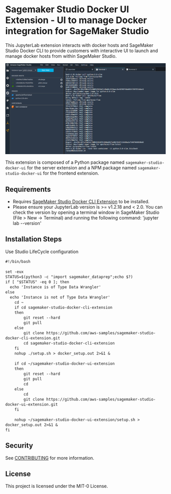 # Sagemaker Studio Docker UI Extension - UI to manage Docker integration for SageMaker Studio

This JupyterLab extension interacts with docker hosts and SageMaker Studio Docker CLI to provide customers with interactive UI to launch and manage docker hosts from within SageMaker Studio.

![image](https://github.com/aws-samples/sagemaker-studio-docker-ui-extension/raw/main/SageMaker-Studio-Docker-UI.png)

This extension is composed of a Python package named `sagemaker-studio-docker-ui`
for the server extension and a NPM package named `sagemaker-studio-docker-ui`
for the frontend extension.

## Requirements
* Requires [SageMaker Studio Docker CLI Extension](https://github.com/aws-samples/sagemaker-studio-docker-cli-extension) to be installed.
* Please ensure your JupyterLab version is >= v1.2.18 and < 2.0. You can check the version by opening a terminal window in SageMaker Studio (File > New -> Terminal) and running the following command: 'jupyter lab --version'

## Installation Steps

Use Studio LifeCycle configuration
```
#!/bin/bash

set -eux
STATUS=$(python3 -c "import sagemaker_dataprep";echo $?)
if [ "$STATUS" -eq 0 ]; then
  echo 'Instance is of Type Data Wrangler'
else
  echo 'Instance is not of Type Data Wrangler'
    cd ~
    if cd sagemaker-studio-docker-cli-extension
    then
        git reset --hard
        git pull
    else
        git clone https://github.com/aws-samples/sagemaker-studio-docker-cli-extension.git
        cd sagemaker-studio-docker-cli-extension
    fi
    nohup ./setup.sh > docker_setup.out 2>&1 &

    if cd ~/sagemaker-studio-docker-ui-extension
    then
        git reset --hard
        git pull
        cd
    else
        cd
        git clone https://github.com/aws-samples/sagemaker-studio-docker-ui-extension.git
    fi

    nohup ~/sagemaker-studio-docker-ui-extension/setup.sh > docker_setup.out 2>&1 &
fi
```

## Security

See [CONTRIBUTING](CONTRIBUTING.md#security-issue-notifications) for more information.

## License

This project is licensed under the MIT-0 License.
